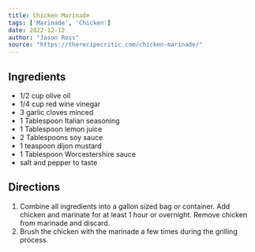 ```yaml
---
title: Chicken Marinade
tags: ['Marinade', 'Chicken']
date: 2022-12-12
author: "Jason Ross"
source: "https://therecipecritic.com/chicken-marinade/"
---
```


## Ingredients

- 1/2 cup olive oil
- 1/4 cup red wine vinegar
- 3 garlic cloves minced
- 1 Tablespoon Italian seasoning
- 1 Tablespoon lemon juice
- 2 Tablespoons soy sauce
- 1 teaspoon dijon mustard
- 1 Tablespoon Worcestershire sauce
- salt and pepper to taste

## Directions

1. Combine all ingredients into a gallon sized bag or container. Add chicken and marinate for at least 1 hour or overnight. Remove chicken from marinade and discard.
2. Brush the chicken with the marinade a few times during the grilling process.